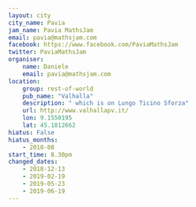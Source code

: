 ```yaml
---
layout: city                                           
city_name: Pavia                                                               
jam_name: Pavia MathsJam
email: pavia@mathsjam.com
facebook: https://www.facebook.com/PaviaMathsJam
twitter: PaviaMathsJam
organiser:
    name: Daniele
    email: pavia@mathsjam.com
location:
    group: rest-of-world
    pub_name: "Valhalla"
    description: " which is on Lungo Ticino Sforza"
    url: http://www.valhallapv.it/
    lon: 9.1550195
    lat: 45.1812662
hiatus: False
hiatus_months:
    - 2018-08
start_time: 8.30pm
changed_dates:
    - 2018-12-13
    - 2019-02-19
    - 2019-05-23
    - 2019-06-19
---
```

